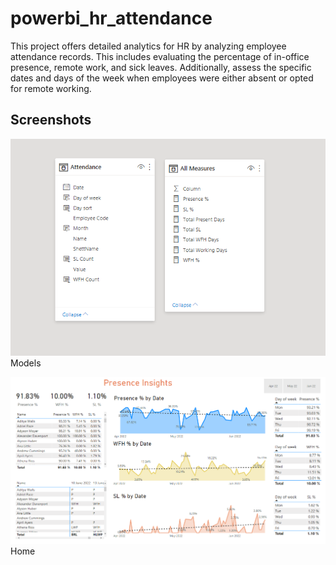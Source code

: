 # powerbi_hr_attendance
This project offers detailed analytics for HR by analyzing employee attendance records. This includes evaluating the percentage of in-office presence, remote work, and sick leaves. Additionally, assess the specific dates and days of the week when employees were either absent or opted for remote working.

## Screenshots
![Models](/screenshots/models.png)
Models

![Home](/screenshots/dashboard.png)
Home